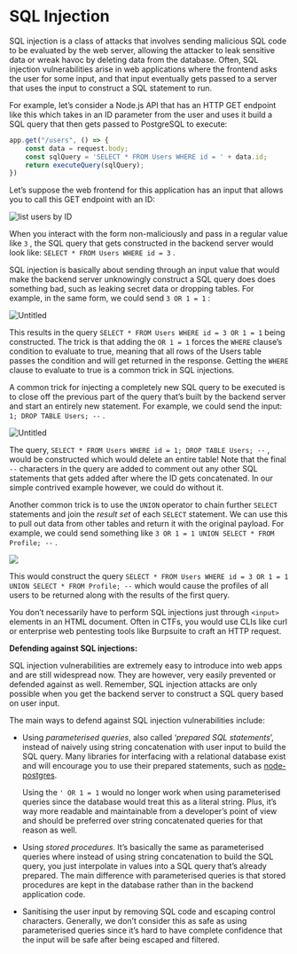 # SQL Injection

SQL injection is a class of attacks that involves sending malicious SQL code to be evaluated by the web server, allowing the attacker to leak sensitive data or wreak havoc by deleting data from the database. Often, SQL injection vulnerabilities arise in web applications where the frontend asks the user for some input, and that input eventually gets passed to a server that uses the input to construct a SQL statement to run. 

For example, let’s consider a Node.js API that has an HTTP GET endpoint like this which takes in an ID parameter from the user and uses it build a SQL query that then gets passed to PostgreSQL to execute:  

```jsx
app.get("/users", () => {
	const data = request.body;
	const sqlQuery = 'SELECT * FROM Users WHERE id = ' + data.id;
	return executeQuery(sqlQuery);
})
```

Let’s suppose the web frontend for this application has an input that allows you to call this GET endpoint with an ID:

![list users by ID](https://s3.us-west-2.amazonaws.com/secure.notion-static.com/86720a75-43a0-4472-8489-026978bcfe11/Untitled.png?X-Amz-Algorithm=AWS4-HMAC-SHA256&X-Amz-Content-Sha256=UNSIGNED-PAYLOAD&X-Amz-Credential=AKIAT73L2G45EIPT3X45%2F20220410%2Fus-west-2%2Fs3%2Faws4_request&X-Amz-Date=20220410T005133Z&X-Amz-Expires=86400&X-Amz-Signature=daebde1b127d1f83722b580ea8e12c0f9f25460f993e31ac7dd990f621cf722e&X-Amz-SignedHeaders=host&response-content-disposition=filename%20%3D%22Untitled.png%22&x-id=GetObject)

When you interact with the form non-maliciously and pass in a regular value like `3` , the SQL query that gets constructed in the backend server would look like: `SELECT * FROM Users WHERE id = 3` .

SQL injection is basically about sending through an input value that would make the backend server unknowingly construct a SQL query does does something bad, such as leaking secret data or dropping tables. For example, in the same form, we could send `3 OR 1 = 1` :

![Untitled](https://s3.us-west-2.amazonaws.com/secure.notion-static.com/58cb7110-062e-491d-ac35-53e5e2a5273c/Untitled.png?X-Amz-Algorithm=AWS4-HMAC-SHA256&X-Amz-Content-Sha256=UNSIGNED-PAYLOAD&X-Amz-Credential=AKIAT73L2G45EIPT3X45%2F20220410%2Fus-west-2%2Fs3%2Faws4_request&X-Amz-Date=20220410T005146Z&X-Amz-Expires=86400&X-Amz-Signature=b51d614fdbf9452de60d437ebe0642889f508e35997d1c077fb5eb381bbd1724&X-Amz-SignedHeaders=host&response-content-disposition=filename%20%3D%22Untitled.png%22&x-id=GetObject)

This results in the query `SELECT * FROM Users WHERE id = 3 OR 1 = 1` being constructed. The trick is that adding the `OR 1 = 1` forces the `WHERE` clause’s condition to evaluate to true, meaning that all rows of the Users table passes the condition and will get returned in the response. Getting the `WHERE` clause to evaluate to true is a common trick in SQL injections.

A common trick for injecting a completely new SQL query to be executed is to close off the previous part of the query that’s built by the backend server and start an entirely new statement. For example, we could send the input: `1; DROP TABLE Users; --` .

![Untitled](https://s3.us-west-2.amazonaws.com/secure.notion-static.com/205d40ef-1677-4969-91c3-6a621713d0b1/Untitled.png?X-Amz-Algorithm=AWS4-HMAC-SHA256&X-Amz-Content-Sha256=UNSIGNED-PAYLOAD&X-Amz-Credential=AKIAT73L2G45EIPT3X45%2F20220410%2Fus-west-2%2Fs3%2Faws4_request&X-Amz-Date=20220410T005200Z&X-Amz-Expires=86400&X-Amz-Signature=d5b6eeb4ce10436ce083ea9792fd1675c060fcf4633b7776dec07e3bcd0ad494&X-Amz-SignedHeaders=host&response-content-disposition=filename%20%3D%22Untitled.png%22&x-id=GetObject)

The query, `SELECT * FROM Users WHERE id = 1; DROP TABLE Users; --` , would be constructed which would delete an entire table! Note that the final `--` characters in the query are added to comment out any other SQL statements that gets added after where the ID gets concatenated. In our simple contrived example however, we could do without it.

Another common trick is to use the `UNION` operator to chain further `SELECT` statements and join the *result set* of each `SELECT` statement. We can use this to pull out data from other tables and return it with the original payload. For example, we could send something like `3 OR 1 = 1 UNION SELECT * FROM Profile; --` .

![](https://s3.us-west-2.amazonaws.com/secure.notion-static.com/a9a4a153-ebc6-49be-8d5b-f476fc997eb2/Untitled.png?X-Amz-Algorithm=AWS4-HMAC-SHA256&X-Amz-Content-Sha256=UNSIGNED-PAYLOAD&X-Amz-Credential=AKIAT73L2G45EIPT3X45%2F20220410%2Fus-west-2%2Fs3%2Faws4_request&X-Amz-Date=20220410T005208Z&X-Amz-Expires=86400&X-Amz-Signature=4c48f4aa13022e34035482970c7ab2cc9393390714fef2e01e3e3f9c4ed3a623&X-Amz-SignedHeaders=host&response-content-disposition=filename%20%3D%22Untitled.png%22&x-id=GetObject)

This would construct the query `SELECT * FROM Users WHERE id = 3 OR 1 = 1 UNION SELECT * FROM Profile; --` which would cause the profiles of all users to be returned along with the results of the first query. 

You don’t necessarily have to perform SQL injections just through `<input>` elements in an HTML document. Often in CTFs, you would use CLIs like curl or enterprise web pentesting tools like Burpsuite to craft an HTTP request.

**Defending against SQL injections:**

SQL injection vulnerabilities are extremely easy to introduce into web apps and are still widespread now. They are however, very easily prevented or defended against as well. Remember, SQL injection attacks are only possible when you get the backend server to construct a SQL query based on user input.

The main ways to defend against SQL injection vulnerabilities include:

* Using *parameterised queries*, also called ‘*prepared SQL statements*’, instead of naively using string concatenation with user input to build the SQL query. Many libraries for interfacing with a relational database exist and will encourage you to use their prepared statements, such as [node-postgres](https://node-postgres.com/features/queries).
    
    Using the `' OR 1 = 1` would no longer work when using parameterised queries since the database would treat this as a literal string. Plus, it’s way more readable and maintainable from a developer’s point of view and should be preferred over string concatenated queries for that reason as well.
    

* Using *stored procedures*. It’s basically the same as parameterised queries where instead of using string concatenation to build the SQL query, you just interpolate in values into a SQL query that’s already prepared. The main difference with parameterised queries is that stored procedures are kept in the database rather than in the backend application code.
* Sanitising the user input by removing SQL code and escaping control characters. Generally, we don’t consider this as safe as using parameterised queries since it’s hard to have complete confidence that the input will be safe after being escaped and filtered.
